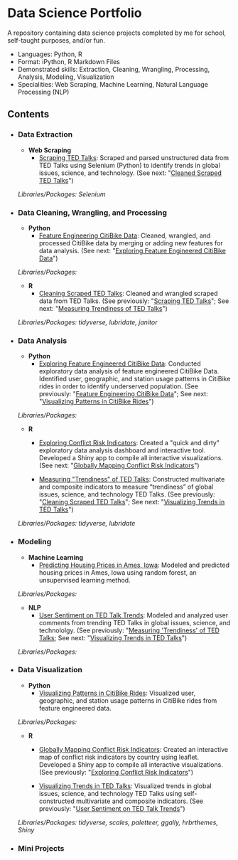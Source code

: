 # Data Science Portfolio
A repository containing data science projects completed by me for school, self-taught purposes, and/or fun.

* Languages: Python, R
* Format: iPython, R Markdown Files
* Demonstrated skills: Extraction, Cleaning, Wrangling, Processing, Analysis, Modeling, Visualization
* Specialities: Web Scraping, Machine Learning, Natural Language Processing (NLP)

## Contents
- ### Data Extraction
	- __Web Scraping__
		- [Scraping TED Talks](): Scraped and parsed unstructured data from TED Talks using Selenium (Python) to identify trends in global issues, science, and technology. (See next: "[Cleaned Scraped TED Talks]()")
		
	_Libraries/Packages: Selenium_ 
	
- ### Data Cleaning, Wrangling, and Processing
	- __Python__
		- [Feature Engineering CitiBike Data](): Cleaned, wrangled, and processed CitiBike data by merging or adding new features for data analysis. (See next: "[Exploring Feature Engineered CitiBike Data]()")
		
	_Libraries/Packages:_ 

	- __R__ 
		- [Cleaning Scraped TED Talks](): Cleaned and wrangled scraped data from TED Talks. (See previously: "[Scraping TED Talks]()"; See next: "[Measuring Trendiness of TED Talks]()")
		
	_Libraries/Packages: tidyverse, lubridate, janitor_ 		

- ### Data Analysis
	- __Python__
		- [Exploring Feature Engineered CitiBike Data](): Conducted exploratory data analysis of feature engineered CitiBike Data. Identified user, geographic, and station usage patterns in CitiBike rides in order to identify underserved population. (See previously: "[Feature Engineering CitiBike Data]()"; See next: "[Visualizing Patterns in CitiBike Rides]()")
		
	_Libraries/Packages:_ 

	- __R__ 
		- [Exploring Conflict Risk Indicators](): Created a "quick and dirty" exploratory data analysis dashboard and interactive tool. Developed a Shiny app to compile all interactive visualizations. (See next: "[Globally Mapping Conflict Risk Indicators]()")
	
		- [Measuring "Trendiness" of TED Talks](): Constructed multivariate and composite indicators to measure “trendiness” of global issues, science, and technology TED Talks. (See previously: "[Cleaning Scraped TED Talks]()"; See next: "[Visualizing Trends in TED Talks]()")
	
	_Libraries/Packages: tidyverse, lubridate_ 

- ### Modeling
	- __Machine Learning__
		- [Predicting Housing Prices in Ames, Iowa](): Modeled and predicted housing prices in Ames, Iowa using random forest, an unsupervised learning method.
		
	 _Libraries/Packages:_ 
	
	- __NLP__
		- [User Sentiment on TED Talk Trends](): Modeled and analyzed user comments from trending TED Talks in global issues, science, and technololgy. (See previously: "[Measuring 'Trendiness' of TED Talks](); See next: "[Visualizing Trends in TED Talks]()")
		
	 _Libraries/Packages:_ 

- ### Data Visualization
	- __Python__
		- [Visualizing Patterns in CitiBike Rides](): Visualized user, geographic, and station usage patterns in CitiBike rides from feature engineered data.
		
	_Libraries/Packages:_ 

	- __R__ 
		- [Globally Mapping Conflict Risk Indicators](): Created an interactive map of conflict risk indicators by country using leaflet. Developed a Shiny app to compile all interactive visualizations. (See previously: "[Exploring Conflict Risk Indicators]()")
		
		- [Visualizing Trends in TED Talks](): Visualized trends in global issues, science, and technology TED Talks using self-constructed multivariate and composite indicators. (See previously: "[User Sentiment on TED Talk Trends]()")
		
  	_Libraries/Packages: tidyverse, scales, paletteer, ggally, hrbrthemes, Shiny_ 

- ### Mini Projects
